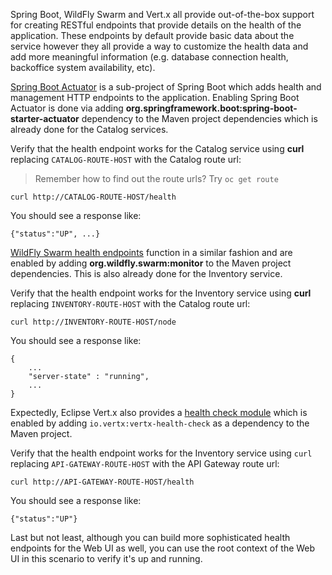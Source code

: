 Spring Boot, WildFly Swarm and Vert.x all provide out-of-the-box support for creating RESTful endpoints that
provide details on the health of the application. These endpoints by default provide basic data about the 
service however they all provide a way to customize the health data and add more meaningful information (e.g. 
database connection health, backoffice system availability, etc).

[Spring Boot Actuator](http://docs.spring.io/spring-boot/docs/current/reference/htmlsingle/#production-ready) is a 
sub-project of Spring Boot which adds health and management HTTP endpoints to the application. Enabling Spring Boot 
Actuator is done via adding **org.springframework.boot:spring-boot-starter-actuator** dependency to the Maven project 
dependencies which is already done for the Catalog services.

Verify that the health endpoint works for the Catalog service using **curl** replacing `CATALOG-ROUTE-HOST`
with the Catalog route url:

> Remember how to find out the route urls? Try `oc get route`

`curl http://CATALOG-ROUTE-HOST/health`

You should see a response like:
```
{"status":"UP", ...}
```

[WildFly Swarm health endpoints](https://wildfly-swarm.gitbooks.io/wildfly-swarm-users-guide/content/advanced/monitoring.html) function in a similar fashion and are enabled by adding **org.wildfly.swarm:monitor**
to the Maven project dependencies. 
This is also already done for the Inventory service.

Verify that the health endpoint works for the Inventory service using **curl** replacing `INVENTORY-ROUTE-HOST`
with the Catalog route url:

`curl http://INVENTORY-ROUTE-HOST/node`

You should see a response like:

```
{
    ...
    "server-state" : "running",
    ...
}
```

Expectedly, Eclipse Vert.x also provides a [health check module](http://vertx.io/docs/vertx-health-check/java) 
which is enabled by adding `io.vertx:vertx-health-check` as a dependency to the Maven project. 

Verify that the health endpoint works for the Inventory service using `curl` 
replacing `API-GATEWAY-ROUTE-HOST` with the API Gateway route url:

`curl http://API-GATEWAY-ROUTE-HOST/health`

You should see a response like:

```
{"status":"UP"}
```

Last but not least, although you can build more sophisticated health endpoints for the Web UI as well, you 
can use the root context of the Web UI in this scenario to verify it's up and running.
